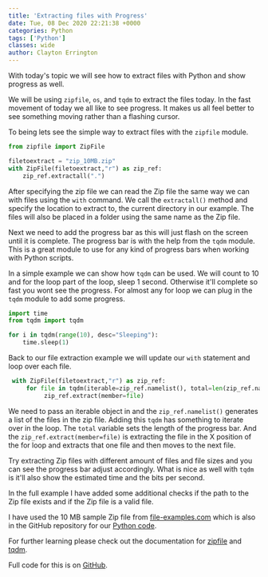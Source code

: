 ```yaml
---
title: 'Extracting files with Progress'
date: Tue, 08 Dec 2020 22:21:38 +0000
categories: Python
tags: ['Python']
classes: wide
author: Clayton Errington
---
```


With today's topic we will see how to extract files with Python and show progress as well.

We will be using `zipfile`, `os`, and `tqdm` to extract the files today. In the fast movement of today we all like to see progress. It makes us all feel better to see something moving rather than a flashing cursor.

To being lets see the simple way to extract files with the `zipfile` module.

```python
from zipfile import ZipFile

filetoextract = "zip_10MB.zip"
with ZipFile(filetoextract,"r") as zip_ref:
    zip_ref.extractall(".")
```

After specifying the zip file we can read the Zip file the same way we can with files using the `with` command. We call the `extractall()` method and specify the location to extract to, the current directory in our example. The files will also be placed in a folder using the same name as the Zip file.

Next we need to add the progress bar as this will just flash on the screen until it is complete. The progress bar is with the help from the `tqdm` module. This is a great module to use for any kind of progress bars when working with Python scripts.

In a simple example we can show how `tqdm` can be used. We will count to 10 and for the loop part of the loop, sleep 1 second. Otherwise it'll complete so fast you wont see the progress. For almost any for loop we can plug in the `tqdm` module to add some progress.

```python
import time
from tqdm import tqdm

for i in tqdm(range(10), desc="Sleeping"):
    time.sleep(1)
```

Back to our file extraction example we will update our `with` statement and loop over each file.

```python
 with ZipFile(filetoextract,"r") as zip_ref:
     for file in tqdm(iterable=zip_ref.namelist(), total=len(zip_ref.namelist())):
          zip_ref.extract(member=file)
```

We need to pass an iterable object in and the `zip_ref.namelist()` generates a list of the files in the zip file. Adding this `tqdm` has something to iterate over in the loop. The `total` variable sets the length of the progress bar. And the `zip_ref.extract(member=file)` is extracting the file in the X position of the for loop and extracts that one file and then moves to the next file.

Try extracting Zip files with different amount of files and file sizes and you can see the progress bar adjust accordingly. What is nice as well with `tqdm` is it'll also show the estimated time and the bits per second.

In the full example I have added some additional checks if the path to the Zip file exists and if the Zip file is a valid file.

I have used the 10 MB sample Zip file from [file-examples.com](https://file-examples.com/index.php/text-files-and-archives-download/) which is also in the GitHub repository for our [Python code](https://github.com/Useful-Scripting-Network/Python).

For further learning please check out the documentation for [zipfile](https://docs.python.org/3/library/zipfile.html) and [tqdm](https://tqdm.github.io/).

Full code for this is on [GitHub](https://github.com/Useful-Scripting-Network/Python/blob/master/extractzip.py).